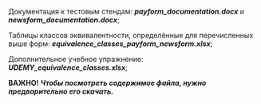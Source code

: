 Документация к тестовым стендам: ***payform_documentation.docx*** и ***newsform_documentation.docx***;

Таблицы классов эквивалентности, определённые для перечисленных выше форм: ***equivalence_classes_payform_newsform.xlsx***;

Дополнительное учебное упражнение: ***UDEMY_equivalence_classes.xlsx***;

**ВАЖНО!** ***Чтобы посмотреть содержимое файла, нужно предварительно его скачать.***